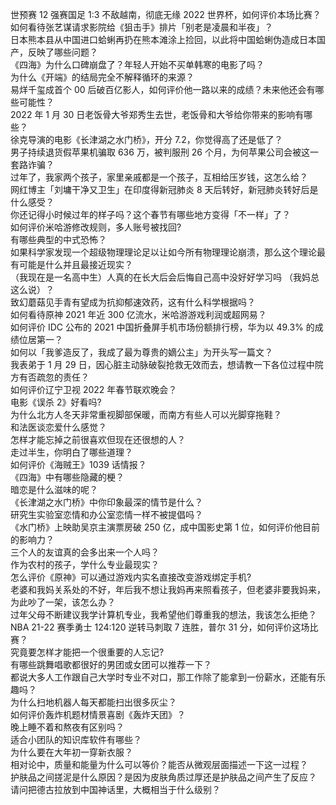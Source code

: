 世预赛 12 强赛国足 1:3 不敌越南，彻底无缘 2022 世界杯，如何评价本场比赛？  
如何看待张艺谋请求影院给《狙击手》排片「别老是凌晨和半夜」？  
日本熊本县从中国进口蛤蜊再扔在熊本滩涂上捡回，以此将中国蛤蜊伪造成日本国产，反映了哪些问题？  
《四海》为什么口碑崩盘了？年轻人开始不买单韩寒的电影了吗？  
为什么《开端》的结局完全不解释循环的来源？  
易烊千玺成首个 00 后破百亿影人，如何评价他一路以来的成绩？未来他还会有哪些可能性？  
2022 年 1 月 30 日老饭骨大爷郑秀生去世，老饭骨和大爷给你带来的影响有哪些？  
徐克导演的电影《长津湖之水门桥》，开分 7.2，你觉得高了还是低了？  
男子持续退货假苹果机骗取 636 万，被判服刑 26 个月，为何苹果公司会被这一套路诈骗？  
过年了，我家两个孩子，家里亲戚都是一个孩子，互相给压岁钱，这怎么给？  
网红博主「刘墉干净又卫生」在印度得新冠肺炎 8 天后转好，新冠肺炎转好后是什么感受？  
你还记得小时候过年的样子吗？这个春节有哪些地方变得「不一样」了？  
如何评价米哈游修改规则，多人账号被找回?  
有哪些典型的中式恐怖？  
如果科学家发现一个超级物理理论足以让如今所有物理理论崩溃，那么这个理论最有可能是什么并且最接近现实？  
（我现在是一名高中生）人真的在长大后会后悔自己高中没好好学习吗 （我妈总这么说）？  
致幻蘑菇见手青有望成为抗抑郁速效药，这有什么科学根据吗？  
如何看待原神 2021 年近 300 亿流水，米哈游游戏利润或超网易？  
如何评价 IDC 公布的 2021 中国折叠屏手机市场份额排行榜，华为以 49.3% 的成绩位居第一？  
如何以「我爹造反了，我成了最为尊贵的嫡公主」为开头写一篇文？  
我表弟于 1 月 29 日，因心脏主动脉破裂抢救无效而去，想请教一下各位过程中院方有否疏忽的责任？  
如何评价辽宁卫视 2022 年春节联欢晚会？  
电影《误杀 2》好看吗?  
为什么北方人冬天非常重视脚部保暖，而南方有些人可以光脚穿拖鞋？  
和法医谈恋爱什么感觉？  
怎样才能忘掉之前很喜欢但现在还很想的人？  
走过半生，你明白了哪些道理？  
如何评价《海贼王》1039 话情报？  
《四海》中有哪些隐藏的梗？  
暗恋是什么滋味的呢？  
《长津湖之水门桥》中你印象最深的情节是什么？  
研究生实验室恋情和办公室恋情一样不被提倡吗？  
《水门桥》上映助吴京主演票房破 250 亿，成中国影史第 1 位，如何评价他目前的影响力？  
三个人的友谊真的会多出来一个人吗？  
作为农村的孩子，学什么专业最现实？  
怎么评价《原神》可以通过游戏内实名直接改变游戏绑定手机?  
老婆和我妈关系处的不好，年后我不想让我妈再来照看孩子，但老婆非要我妈来，为此吵了一架，该怎么办？  
过年父母不断建议我学计算机专业，我希望他们尊重我的想法，我该怎么拒绝？  
NBA 21-22 赛季勇士 124:120 逆转马刺取 7 连胜，普尔 31 分，如何评价这场比赛？  
究竟要怎样才能把一个很重要的人忘记?  
有哪些跳舞唱歌都很好的男团或女团可以推荐一下？  
都说大多人工作跟自己大学时专业不对口，那工作除了能拿到一份薪水，还能有乐趣吗？  
为什么扫地机器人每天都能扫出很多灰尘？  
如何评价轰炸机题材情景喜剧《轰炸天团》？  
晚上睡不着和熬夜有区别吗？  
适合小团队的知识库软件有哪些？  
为什么要在大年初一穿新衣服？  
相对论中，质量和能量为什么可以等价？能否从微观层面描述一下这一过程？  
护肤品之间搓泥是什么原因？是因为皮肤角质过厚还是护肤品之间产生了反应？  
请问把德古拉放到中国神话里，大概相当于什么级别？  
